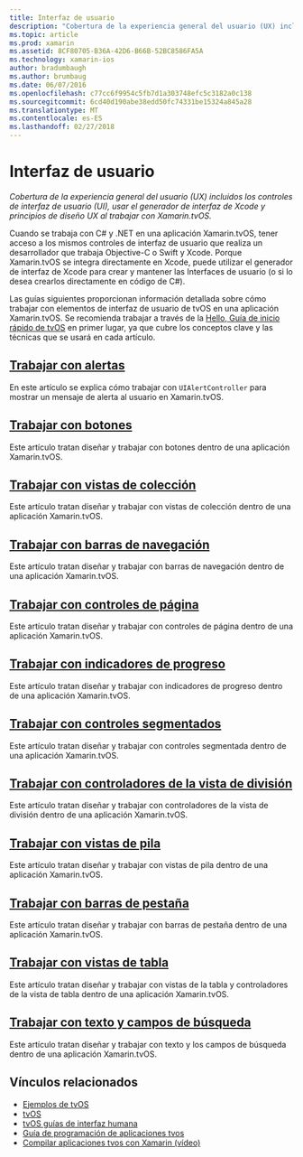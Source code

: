 ```yaml
---
title: Interfaz de usuario
description: "Cobertura de la experiencia general del usuario (UX) incluidos los controles de interfaz de usuario (UI), usar el generador de interfaz de Xcode y principios de diseño UX al trabajar con Xamarin.tvOS."
ms.topic: article
ms.prod: xamarin
ms.assetid: 8CF80705-B36A-42D6-B66B-52BC8586FA5A
ms.technology: xamarin-ios
author: bradumbaugh
ms.author: brumbaug
ms.date: 06/07/2016
ms.openlocfilehash: c77cc6f9954c5fb7d1a303748efc5c3182a0c138
ms.sourcegitcommit: 6cd40d190abe38edd50fc74331be15324a845a28
ms.translationtype: MT
ms.contentlocale: es-ES
ms.lasthandoff: 02/27/2018
---
```

# <a name="user-interface"></a>Interfaz de usuario

_Cobertura de la experiencia general del usuario (UX) incluidos los controles de interfaz de usuario (UI), usar el generador de interfaz de Xcode y principios de diseño UX al trabajar con Xamarin.tvOS._

Cuando se trabaja con C# y .NET en una aplicación Xamarin.tvOS, tener acceso a los mismos controles de interfaz de usuario que realiza un desarrollador que trabaja Objective-C o Swift y Xcode. Porque Xamarin.tvOS se integra directamente en Xcode, puede utilizar el generador de interfaz de Xcode para crear y mantener las Interfaces de usuario (o si lo desea crearlos directamente en código de C#).

Las guías siguientes proporcionan información detallada sobre cómo trabajar con elementos de interfaz de usuario de tvOS en una aplicación Xamarin.tvOS. Se recomienda trabajar a través de la [Hello, Guía de inicio rápido de tvOS](~/ios/tvos/get-started/hello-tvos.md) en primer lugar, ya que cubre los conceptos clave y las técnicas que se usará en cada artículo.

## <a name="working-with-alertsiostvosuser-interfacealertsmd"></a>[Trabajar con alertas](~/ios/tvos/user-interface/alerts.md)

En este artículo se explica cómo trabajar con `UIAlertController` para mostrar un mensaje de alerta al usuario en Xamarin.tvOS.

## <a name="working-with-buttonsiostvosuser-interfacebuttonsmd"></a>[Trabajar con botones](~/ios/tvos/user-interface/buttons.md)

Este artículo tratan diseñar y trabajar con botones dentro de una aplicación Xamarin.tvOS.

## <a name="working-with-collection-viewsiostvosuser-interfacecollection-viewsmd"></a>[Trabajar con vistas de colección](~/ios/tvos/user-interface/collection-views.md)

Este artículo tratan diseñar y trabajar con vistas de colección dentro de una aplicación Xamarin.tvOS.

## <a name="working-with-navigation-barsiostvosuser-interfacenavigation-barsmd"></a>[Trabajar con barras de navegación](~/ios/tvos/user-interface/navigation-bars.md)

Este artículo tratan diseñar y trabajar con barras de navegación dentro de una aplicación Xamarin.tvOS.

## <a name="working-with-page-controlsiostvosuser-interfacepage-controlsmd"></a>[Trabajar con controles de página](~/ios/tvos/user-interface/page-controls.md)

Este artículo tratan diseñar y trabajar con controles de página dentro de una aplicación Xamarin.tvOS.

## <a name="working-with-progress-indicatorsiostvosuser-interfaceprogress-indicatorsmd"></a>[Trabajar con indicadores de progreso](~/ios/tvos/user-interface/progress-indicators.md)

Este artículo tratan diseñar y trabajar con indicadores de progreso dentro de una aplicación Xamarin.tvOS.

## <a name="working-with-segmented-controlsiostvosuser-interfacesegmented-controlsmd"></a>[Trabajar con controles segmentados](~/ios/tvos/user-interface/segmented-controls.md)

Este artículo tratan diseñar y trabajar con controles segmentada dentro de una aplicación Xamarin.tvOS.

## <a name="working-with-split-view-controllersiostvosuser-interfacesplit-viewsmd"></a>[Trabajar con controladores de la vista de división](~/ios/tvos/user-interface/split-views.md)

Este artículo tratan diseñar y trabajar con controladores de la vista de división dentro de una aplicación Xamarin.tvOS.

## <a name="working-with-stack-viewsiostvosuser-interfacestacked-viewsmd"></a>[Trabajar con vistas de pila](~/ios/tvos/user-interface/stacked-views.md)

Este artículo tratan diseñar y trabajar con vistas de pila dentro de una aplicación Xamarin.tvOS.

## <a name="working-with-tab-barsiostvosuser-interfacetab-barsmd"></a>[Trabajar con barras de pestaña](~/ios/tvos/user-interface/tab-bars.md)

Este artículo tratan diseñar y trabajar con barras de pestaña dentro de una aplicación Xamarin.tvOS.

## <a name="working-with-table-viewsiostvosuser-interfacetable-viewsmd"></a>[Trabajar con vistas de tabla](~/ios/tvos/user-interface/table-views.md)

Este artículo tratan diseñar y trabajar con vistas de la tabla y controladores de la vista de tabla dentro de una aplicación Xamarin.tvOS.

## <a name="working-with-text-and-search-fieldsiostvosuser-interfacetext-fields-and-searchmd"></a>[Trabajar con texto y campos de búsqueda](~/ios/tvos/user-interface/text-fields-and-search.md)

Este artículo tratan diseñar y trabajar con texto y los campos de búsqueda dentro de una aplicación Xamarin.tvOS.



## <a name="related-links"></a>Vínculos relacionados

- [Ejemplos de tvOS](https://developer.xamarin.com/samples/tvos/all/)
- [tvOS](https://developer.apple.com/tvos/)
- [tvOS guías de interfaz humana](https://developer.apple.com/tvos/human-interface-guidelines/)
- [Guía de programación de aplicaciones tvos](https://developer.apple.com/library/prerelease/tvos/documentation/General/Conceptual/AppleTV_PG/)
- [Compilar aplicaciones tvos con Xamarin (vídeo)](https://university.xamarin.com/lightninglectures/tvos-with-xamarin)

